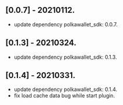 ## [0.0.7] - 20210112.

* update dependency polkawallet_sdk: 0.0.7.

## [0.1.3] - 20210324.

* update dependency polkawallet_sdk: 0.1.3.

## [0.1.4] - 20210331.

* update dependency polkawallet_sdk: 0.1.4.
* fix load cache data bug while start plugin.
